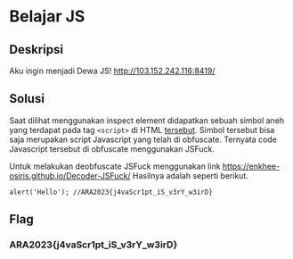 # Belajar JS

## Deskripsi

Aku ingin menjadi Dewa JS!
http://103.152.242.116:8419/

## Solusi
Saat dilihat menggunakan inspect element didapatkan sebuah simbol aneh yang terdapat pada tag `<script>` di HTML [tersebut](./index.html).
Simbol tersebut bisa saja merupakan script Javascript yang telah di obfuscate. Ternyata code Javascript tersebut di obfuscate menggunakan JSFuck.

Untuk melakukan deobfuscate JSFuck menggunakan link https://enkhee-osiris.github.io/Decoder-JSFuck/
Hasilnya adalah seperti berikut.

```
alert('Hello'); //ARA2023{j4vaScr1pt_iS_v3rY_w3irD}
```

## Flag
### ARA2023{j4vaScr1pt_iS_v3rY_w3irD}